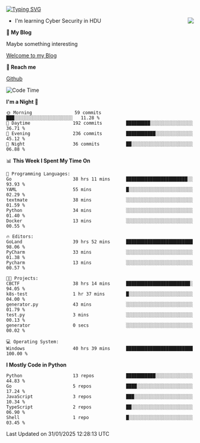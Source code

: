 [![Typing SVG](https://readme-typing-svg.herokuapp.com?font=Fira+Code&pause=1000&random=false&width=450&height=60&lines=Hello+%F0%9F%91%8B%F0%9F%8F%BB;I'm+JBNRZ)](https://git.io/typing-svg)

<a href="#">
  <img align="right" src="https://github-readme-stats.vercel.app/api?username=JBNRZ&show_icons=true&bg_color=15,f2f7fd,E0EAFC" />
</a>

- I'm learning Cyber Security in HDU

 **🌱 My Blog**

Maybe something interesting

[Welcome to my Blog](https://jbnrz.com.cn/)

 **💬 Reach me** 

[Github](https://github.com/JBNRZ)


<!--START_SECTION:waka-->
![Code Time](http://img.shields.io/badge/Code%20Time-908%20hrs%208%20mins-blue)

**I'm a Night 🦉** 

```text
🌞 Morning                59 commits          ███░░░░░░░░░░░░░░░░░░░░░░   11.28 % 
🌆 Daytime                192 commits         █████████░░░░░░░░░░░░░░░░   36.71 % 
🌃 Evening                236 commits         ███████████░░░░░░░░░░░░░░   45.12 % 
🌙 Night                  36 commits          ██░░░░░░░░░░░░░░░░░░░░░░░   06.88 % 
```


📊 **This Week I Spent My Time On** 

```text
💬 Programming Languages: 
Go                       38 hrs 11 mins      ███████████████████████░░   93.93 % 
YAML                     55 mins             █░░░░░░░░░░░░░░░░░░░░░░░░   02.29 % 
textmate                 38 mins             ░░░░░░░░░░░░░░░░░░░░░░░░░   01.59 % 
Python                   34 mins             ░░░░░░░░░░░░░░░░░░░░░░░░░   01.40 % 
Docker                   13 mins             ░░░░░░░░░░░░░░░░░░░░░░░░░   00.55 % 

🔥 Editors: 
GoLand                   39 hrs 52 mins      █████████████████████████   98.06 % 
PyCharm                  33 mins             ░░░░░░░░░░░░░░░░░░░░░░░░░   01.38 % 
Pycharm                  13 mins             ░░░░░░░░░░░░░░░░░░░░░░░░░   00.57 % 

🐱‍💻 Projects: 
CBCTF                    38 hrs 14 mins      ████████████████████████░   94.05 % 
k8s-test                 1 hr 37 mins        █░░░░░░░░░░░░░░░░░░░░░░░░   04.00 % 
generator.py             43 mins             ░░░░░░░░░░░░░░░░░░░░░░░░░   01.79 % 
test.py                  3 mins              ░░░░░░░░░░░░░░░░░░░░░░░░░   00.13 % 
generator                0 secs              ░░░░░░░░░░░░░░░░░░░░░░░░░   00.02 % 

💻 Operating System: 
Windows                  40 hrs 39 mins      █████████████████████████   100.00 % 
```

**I Mostly Code in Python** 

```text
Python                   13 repos            ███████████░░░░░░░░░░░░░░   44.83 % 
Go                       5 repos             ████░░░░░░░░░░░░░░░░░░░░░   17.24 % 
JavaScript               3 repos             ███░░░░░░░░░░░░░░░░░░░░░░   10.34 % 
TypeScript               2 repos             ██░░░░░░░░░░░░░░░░░░░░░░░   06.90 % 
Shell                    1 repo              █░░░░░░░░░░░░░░░░░░░░░░░░   03.45 % 
```




 Last Updated on 31/01/2025 12:28:13 UTC
<!--END_SECTION:waka-->
